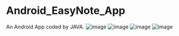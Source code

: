 # Android_EasyNote_App
An Android App coded by JAVA. 
![image](https://github.com/kuanyi0226/Android_EasyNote_App/blob/main/%E9%A0%90%E8%A6%BD/%E9%A0%90%E8%A6%BD1.jpg)
![image](https://github.com/kuanyi0226/Android_EasyNote_App/blob/main/%E9%A0%90%E8%A6%BD/%E9%A0%90%E8%A6%BD2.jpg)
![image](https://github.com/kuanyi0226/Android_EasyNote_App/blob/main/%E9%A0%90%E8%A6%BD/%E9%A0%90%E8%A6%BD3.jpg)
![image](https://github.com/kuanyi0226/Android_EasyNote_App/blob/main/%E9%A0%90%E8%A6%BD/%E9%A0%90%E8%A6%BD4.jpg)
